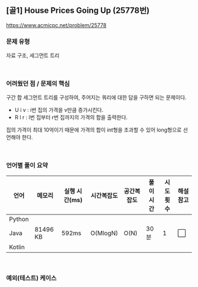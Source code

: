 ## [골1] House Prices Going Up (25778번)

https://www.acmicpc.net/problem/25778

### 문제 유형

자료 구조, 세그먼트 트리

<br>

### 어려웠던 점 / 문제의 핵심

구간 합 세그먼트 트리를 구성하여, 주어지는 쿼리에 대한 답을 구하면 되는 문제이다.

- U i v : i번 집의 가격을 v만큼 증가시킨다.
- R l r : l번 집부터 r번 집까지의 가격의 합을 출력한다.

집의 가격이 최대 10억이기 때문에 가격의 합이 int형을 초과할 수 있어 long형으로 선언해야 한다.

<br>

### 언어별 풀이 요약

| 언어   | 메모리   | 실행 시간(ms) | 시간복잡도 | 공간복잡도 | 풀이 시간 | 시도 횟수 | 해설 참고            |
| ------ | -------- | ------------- | ---------- | ---------- | --------- | --------- | -------------------- |
| Python |          |               |            |            |           |           |                      |
| Java   | 81496 KB | 592ms         | O(MlogN)   | O(N)       | 30분      | 1         | :white_large_square: |
| Kotlin |          |               |            |            |           |           |                      |

<br>

### 예외(테스트) 케이스

```
```

